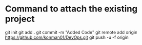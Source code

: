 # Command to attach the existing project 

git init
git add .
git commit -m "Added Code"
git remote add origin https://github.com/konman01/DevOps.git
git push -u -f origin
